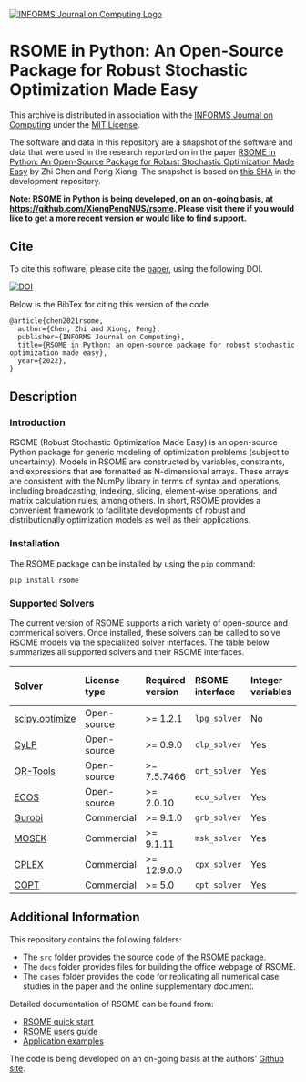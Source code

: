 [![INFORMS Journal on Computing Logo](https://INFORMSJoC.github.io/logos/INFORMS_Journal_on_Computing_Header.jpg)](https://pubsonline.informs.org/journal/ijoc)

# RSOME in Python: An Open-Source Package for Robust Stochastic Optimization Made Easy

This archive is distributed in association with the [INFORMS Journal on
Computing](https://pubsonline.informs.org/journal/ijoc) under the [MIT License](LICENSE).

The software and data in this repository are a snapshot of the software and data
that were used in the research reported on in the paper 
[RSOME in Python: An Open-Source Package for Robust Stochastic Optimization Made Easy](https://doi.org/10.1287/ijoc.2019.0934) by Zhi Chen and Peng Xiong.
The snapshot is based on 
[this SHA](https://github.com/tkralphs/JoCTemplate/commit/f7f30c63adbcb0811e5a133e1def696b74f3ba15) 
in the development repository. 

**Note: RSOME in Python is being developed, on an on-going basis, at 
https://github.com/XiongPengNUS/rsome. Please visit there if you would like to
get a more recent version or would like to find support.**

## Cite

To cite this software, please cite the [paper](https://doi.org/10.1287/ijoc.2019.0934), using the following DOI.

[![DOI](https://zenodo.org/badge/285853815.svg)](https://zenodo.org/badge/latestdoi/285853815)

Below is the BibTex for citing this version of the code.

```
@article{chen2021rsome,
  author={Chen, Zhi and Xiong, Peng},
  publisher={INFORMS Journal on Computing},
  title={RSOME in Python: an open-source package for robust stochastic optimization made easy},
  year={2022},
}  
```

## Description

### Introduction

RSOME (Robust Stochastic Optimization Made Easy) is an open-source Python package for generic modeling of optimization problems (subject to uncertainty). Models in RSOME are constructed by variables, constraints, and expressions that are formatted as N-dimensional arrays. These arrays are consistent with the NumPy library in terms of syntax and operations, including broadcasting, indexing, slicing, element-wise operations, and matrix calculation rules, among others. In short, RSOME provides a convenient framework to facilitate developments of robust and distributionally optimization models as well as their applications.

### Installation

The RSOME package can be installed by using the <code>pip</code> command:

```
pip install rsome
```

### Supported Solvers

The current version of RSOME supports a rich variety of open-source and commerical solvers. Once installed, these solvers can be called to solve RSOME models via the specialized solver interfaces. The table below summarizes all supported solvers and their RSOME interfaces. 

| Solver                                                                                                                                          | License  type | Required version | RSOME interface | Integer variables | Second-order cone constraints | Exponential cone constraints |
|:----------------------------------------------------------------------------------------------------------------------------------------------- |:------------- |:---------------- |:--------------- |:----------------- |:----------------------------- |:---------------------------- |
| [scipy.optimize](https://docs.scipy.org/doc/scipy/reference/optimize.html)                                                                      | Open-source   | >= 1.2.1         | `lpg_solver`    | No                | No                            | No                           |
| [CyLP](https://github.com/coin-or/cylp)                                                                                                         | Open-source   | >= 0.9.0         | `clp_solver`    | Yes               | No                            | No                           |
| [OR-Tools](https://developers.google.com/optimization/install)                                                                                  | Open-source   | >= 7.5.7466      | `ort_solver`    | Yes               | No                            | No                           |
| [ECOS](https://github.com/embotech/ecos-python)                                                                                                 | Open-source   | >= 2.0.10        | `eco_solver`    | Yes               | Yes                           | Yes                          |
| [Gurobi](https://www.gurobi.com/documentation/9.0/quickstart_mac/ins_the_anaconda_python_di.html)                                               | Commercial    | >= 9.1.0         | `grb_solver`    | Yes               | Yes                           | No                           |
| [MOSEK](https://docs.mosek.com/9.2/pythonapi/install-interface.html)                                                                            | Commercial    | >= 9.1.11        | `msk_solver`    | Yes               | Yes                           | Yes                          |
| [CPLEX](https://www.ibm.com/support/knowledgecenter/en/SSSA5P_12.8.0/ilog.odms.cplex.help/CPLEX/GettingStarted/topics/set_up/Python_setup.html) | Commercial    | >= 12.9.0.0      | `cpx_solver`    | Yes               | Yes                           | No                           |
| [COPT](https://www.shanshu.ai/copt)                                                                                                             | Commercial    | >= 5.0           | `cpt_solver`    | Yes               | Yes                           | No                           |

## Additional Information

This repository contains the following folders:

- The `src` folder provides the source code of the RSOME package.
- The `docs` folder provides files for building the office webpage of RSOME.
- The `cases` folder provides the code for replicating all numerical case studies in the paper and the online supplementary document.

Detailed documentation of RSOME can be found from:

- [RSOME quick start](https://xiongpengnus.github.io/rsome/)
- [RSOME users guide](https://xiongpengnus.github.io/rsome/user_guide)
- [Application examples](https://xiongpengnus.github.io/rsome/examples)

The code is being developed on an on-going basis at the authors' [Github site](https://github.com/XiongPengNUS/rsome).